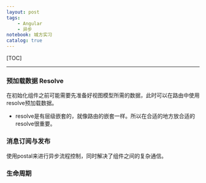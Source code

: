 ```yaml
---
layout: post
tags: 
    - Angular
    - 异步
notebook: 城方实习
catalog: true
---
```


[TOC]

---

### 预加载数据 Resolve
在初始化组件之前可能需要先准备好视图模型所需的数据，此时可以在路由中使用resolve预加载数据。
- resolve是有层级嵌套的，就像路由的嵌套一样。所以在合适的地方放合适的resolve很重要。

### 消息订阅与发布
使用postal来进行异步流程控制，同时解决了组件之间的复杂通信。

### 生命周期

